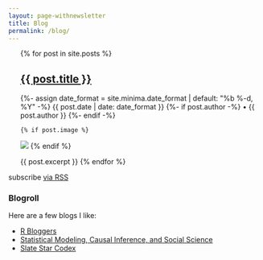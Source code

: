 ```yaml
---
layout: page-withnewsletter
title: Blog
permalink: /blog/
---
```


<ul>
  {% for post in site.posts %}
   <h2 class="post-title p-name" itemprop="name headline">
   <a href="{{ post.url }}">{{ post.title }}</a>
   </h2>
   <p class="post-meta">
      <time class="dt-published" datetime="{{ post.date | date_to_xmlschema }}" itemprop="datePublished">
        {%- assign date_format = site.minima.date_format | default: "%b %-d, %Y" -%}
        {{ post.date | date: date_format }}
      </time>
      {%- if post.author -%}
        • <span itemprop="author" itemscope itemtype="http://schema.org/Person"><span class="p-author h-card" itemprop="name">{{ post.author }}</span></span>
      {%- endif -%}</p>

    {% if post.image %}

  <img class="post-content img" src="{{ post.image | prepend: site.baseurl }}">
  {% endif %}

{{ post.excerpt }}
{% endfor %}

</ul>

<p class="rss-subscribe">subscribe <a href="{{ "/feed.xml" | relative_url }}">via RSS</a></p>

### Blogroll

Here are a few blogs I like:

- [R Bloggers](https://www.r-bloggers.com)
- [Statistical Modeling, Causal Inference, and Social Science](https://statmodeling.stat.columbia.edu/)
- [Slate Star Codex](https://slatestarcodex.com/)
